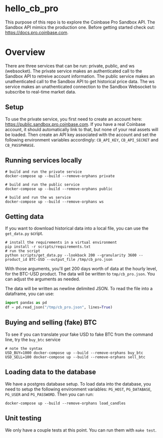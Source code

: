 # hello_cb_pro

This purpose of this repo is to explore the Coinbase Pro Sandbox API.
The Sandbox API mimics the production one.
Before getting started check out: https://docs.pro.coinbase.com.

# Overview

There are three services that can be run: private, public, and ws (websocket).
The private service makes an authenticated call to the Sandbox API to retreive account information.
The public service makes an unathenticated call to the Sandbox API to get historical price data.
The ws service makes an unathenticated connection to the Sandbox Websocket to subscribe to real-time market data.

## Setup

To use the private service, you first need to create an account here: https://public.sandbox.pro.coinbase.com. If you have a real Coinbase account, it should automatically link to that, but none of your real assets will be loaded.
Then create an API key associated with the account and set the following environment variables accordingly:
```CB_API_KEY```, ```CB_API_SECRET``` and ```CB_PASSPHRASE```.

## Running services locally

```shell
# build and run the private service
docker-compose up --build --remove-orphans private

# build and run the public service
docker-compose up --build --remove-orphans public

# build and run the ws service
docker-compose up --build --remove-orphans ws
```

## Getting data

If you want to download historical data into a local file, you can use the ```get_data.py``` script.

```shell
# install the requirements in a virtual environment
pip install -r scripts/requirements.txt
# run the script
python scripts/get_data.py --lookback 200 --granularity 3600 --product_id BTC-USD --output_file /tmp/cb_pro.json
```

With those arguments, you'll get 200 days worth of data at the hourly level, for the BTC-USD product.
The data will be written to ```tmp/cb_pro.json```.
You can adjust the arguments as needed.

The data will be written as newline delimited JSON.
To read the file into a dataframe, you can use:
```python
import pandas as pd
df = pd.read_json("/tmp/cb_pro.json", lines=True)
```

## Buying and selling (fake) BTC

To see if you can translate your fake USD to fake BTC from the command line, try the `buy_btc` service
```shell
# note the syntax
USD_BUY=1000 docker-compose up --build --remove-orphans buy_btc
USD_SELL=100 docker-compose up --build --remove-orphans sell_btc
```

## Loading data to the database

We have a postgres database setup. To load data into the database, you need to setup the following environment variables:
```PG_HOST```, ```PG_DATABASE```, ```PG_USER``` and ```PG_PASSWORD```.
Then you can run:
```shell
docker-compose up --build --remove-orphans load_candles
````

## Unit testing

We only have a couple tests at this point.
You can run them with ```make test```.

